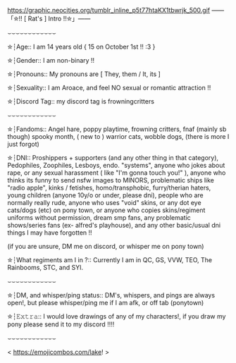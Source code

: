 https://graphic.neocities.org/tumblr_inline_p5t77htaKX1tbwrjk_500.gif ——「✮!! [ Rat's ] Intro !!✮」——

⌣⌣⌣⌣⌣⌣⌣⌣⌣⌣⌣⌣

✮┆Age:: I am 14 years old { 15 on October 1st !! :3 }

✮┆Gender:: I am non-binary !!

✮┆Pronouns:: My pronouns are [ They, them / It, its ]

✮┆Sexuality:: I am Aroace, and feel NO sexual or romantic attraction !!

✮┆Discord Tag:: my discord tag is frowningcritters

⌣⌣⌣⌣⌣⌣⌣⌣⌣⌣⌣⌣

✮┆Fandoms:: Angel hare, poppy playtime, frowning critters, fnaf (mainly sb though) spooky month, ( new to ) warrior cats, wobble dogs, (there is more I just forgot)

✮┆DNI:: Proshippers + supporters (and any other thing in that category), Pedophiles, Zoophiles, Lesboys, endo. "systems", anyone who jokes about rape, or any sexual harassment ( like "I'm gonna touch you!" ), anyone who thinks its funny to send nsfw images to MINORS, problematic ships like "radio apple", kinks / fetishes, homo/transphobic, furry/therian haters, young children (anyone 10y/o or under, please dni), people who are normally really rude, anyone who uses "void" skins, or any dot eye cats/dogs (etc) on pony town, or anyone who copies skins/regiment uniforms without permission, dream smp fans, any problematic shows/series fans (ex- alfred's playhouse), and any other basic/usual dni things I may have forgotten !!

(if you are unsure, DM me on discord, or whisper me on pony town)

✮┆What regiments am I in ?:: Currently I am in QC, GS, VVW, TEO, The Rainbooms, STC, and SYI.

⌣⌣⌣⌣⌣⌣⌣⌣⌣⌣⌣⌣

✮┆DM, and whisper/ping status:: DM's, whispers, and pings are always open!, but please whisper/ping me if I am afk, or off tab (ponytown)

✮┆𝙴𝚡𝚝𝚛𝚊:: I would love drawings of any of my characters!, if you draw my pony please send it to my discord !!!!

⌣⌣⌣⌣⌣⌣⌣⌣⌣⌣⌣⌣

< https://emojicombos.com/lake! >

⠀⠀⠀⠀⠀⠀⠀⠀

<!---
blaztrat/blaztrat is a ✨ special ✨ repository because its `README.md` (this file) appears on your GitHub profile.
You can click the Preview link to take a look at your changes.
--->
